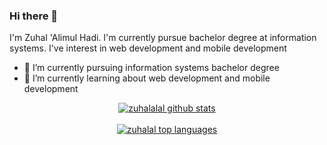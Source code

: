 ### Hi there 👋

I'm Zuhal 'Alimul Hadi. I'm currently pursue bachelor degree at information systems. I've interest in web development and mobile development

- 🔭 I’m currently pursuing information systems bachelor degree
- 🌱 I’m currently learning about web development and mobile development

<p align="center">
  <a href="https://git.io/streak-stats">
    <img align="center" src="https://github-readme-stats.vercel.app/api/top-langs/?username=zuhalal&count_private=false&layout=compact&theme=nord" alt="zuhalalal github stats"/>
  </a>
  <br/><br/>
  <a href="https://github.com/sabynn/github-readme-stats">
    <img align="center" src="https://github-readme-stats.vercel.app/api?username=zuhalal&count_private=false&show_icons=true&theme=nord" alt="zuhalal top languages"/>
  </a>
</p>
<!--
**zuhalal/zuhalal** is a ✨ _special_ ✨ repository because its `README.md` (this file) appears on your GitHub profile.

Here are some ideas to get you started:

- 🔭 I’m currently working on ...
- 🌱 I’m currently learning ...
- 👯 I’m looking to collaborate on ...
- 🤔 I’m looking for help with ...
- 💬 Ask me about ...
- 📫 How to reach me: ...
- 😄 Pronouns: ...
- ⚡ Fun fact: ...
-->
